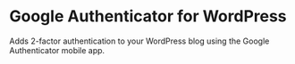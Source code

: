 Google Authenticator for WordPress
==================================

Adds 2-factor authentication to your WordPress blog using the Google Authenticator mobile app.
